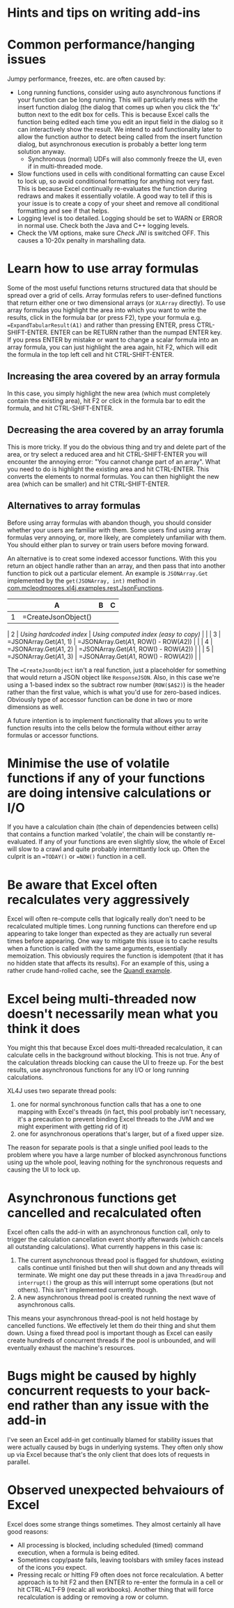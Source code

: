 Hints and tips on writing add-ins
=================================
# Common performance/hanging issues
Jumpy performance, freezes, etc. are often caused by:
 - Long running functions, consider using auto asynchronous functions if your function can be long running.  This will particularly 
   mess with the insert function dialog (the dialog that comes up when you click the 'fx' button next to the edit box for cells. 
   This is because Excel calls the function being edited each time you edit an input field in the dialog so it can interactively
   show the result.  We intend to add functionality later to allow the function author to detect being called from the insert function
   dialog, but asynchronous execution is probably a better long term solution anyway.
    - Synchronous (normal) UDFs will also commonly freeze the UI, even if in multi-threaded mode.
 - Slow functions used in cells with conditional formatting can cause Excel to lock up, so avoid conditional formatting for anything not
   very fast.  This is because Excel continually re-evaluates the function during redraws and makes it essentially volatile.  A good way
   to tell if this is your issue is to create a copy of your sheet and remove all conditional formatting and see if that helps.
 - Logging level is too detailed.  Logging should be set to WARN or ERROR in normal use.  Check both the Java and C++ logging levels.
 - Check the VM options, make sure *Check JNI* is switched OFF.  This causes a 10-20x penalty in marshalling data.

# Learn how to use array formulas
Some of the most useful functions returns structured data that should be spread over a grid of cells.  Array formulas refers to
user-defined functions that return either one or two dimensional arrays (or `XLArray` directly).  To use array formulas you highlight
the area into which you want to write the results, click in the formula bar (or press F2), type your formula e.g. 
`=ExpandTabularResult(A1)` and rather than pressing ENTER, press CTRL-SHIFT-ENTER.  ENTER can be RETURN rather than the numpad ENTER 
key.  If you press ENTER by mistake or want to change a scalar formula into an array formula, you can just highlight the area again, hit
F2, which will edit the formula in the top left cell and hit CTRL-SHIFT-ENTER.

## Increasing the area covered by an array formula
In this case, you simply highlight the new area (which must completely contain the existing area), hit F2 or click in the formula bar 
to edit the formula, and hit CTRL-SHIFT-ENTER.

## Decreasing the area covered by an array forumla
This is more tricky.  If you do the obvious thing and try and delete part of the area, or try select a reduced area and hit 
CTRL-SHIFT-ENTER you will encounter the annoying error: "You cannot change part of an array".  What you need to do is highlight the
existing area and hit CTRL-ENTER.  This converts the elements to normal formulas.  You can then highlight the new area (which can be
smaller) and hit CTRL-SHIFT-ENTER.

## Alternatives to array formulas
Before using array formulas with abandon though, you should consider whether your users are familiar with them.  Some users find
using array formulas very annoying, or, more likely, are completely unfamiliar with them.  You should either plan to survey or train users before moving forward.

An alternative is to creat some indexed accessor functions.  With this you return an object handle rather than an array, and then
pass that into another function to pick out a particular element.  An example is `JSONArray.Get` implemented by the `get(JSONArray, int)`
method in [com.mcleodmoores.xl4j.examples.rest.JsonFunctions](https://github.com/McLeodMoores/xl4j/blob/master/xll-examples/src/main/java/com/mcleodmoores/xl4j/examples/rest/JsonFunctions.java).  

|   |            A            |                     B                   | C |
|---|-------------------------|-----------------------------------------|---|
| 1 | =CreateJsonObject()     |                                         |   |

| 2 | *Using hardcoded index* | *Using computed index (easy to copy)*   |   |
| 3 | =JSONArray.Get($A$1, 1) | =JSONArray.Get($A$1, ROW() - ROW($A$2)) |   |
| 4 | =JSONArray.Get($A$1, 2) | =JSONArray.Get($A$1, ROW() - ROW($A$2)) |   |
| 5 | =JSONArray.Get($A$1, 3) | =JSONArray.Get($A$1, ROW() - ROW($A$2)) |   |

The `=CreateJsonObject` isn't a real function, just a placeholder for something that would return a JSON object like `ResponseJSON`.
Also, in this case we're using a 1-based index so the subtract row number (`ROW($A$2)`) is the header rather than the first value, which
is what you'd use for zero-based indices.  Obviously type of accessor function can be done in two or more dimensions as well.

A future intention is to implement functionality that allows you to write function results into the cells below the formula without
either array formulas or accessor functions.

# Minimise the use of volatile functions if any of your functions are doing intensive calculations or I/O
If you have a calculation chain (the chain of dependencies between cells) that contains a function marked 'volatile', the chain will
be constantly re-evaluated.  If any of your functions are even slightly slow, the whole of Excel will slow to a crawl and quite
probably intermittantly lock up.  Often the culprit is an `=TODAY()` or `=NOW()` function in a cell.

# Be aware that Excel often recalculates very aggressively
Excel will often re-compute cells that logically really don't need to be recalculated multiple times.  Long running functions can
therefore end up appearing to take longer than expected as they are actually run several times before appearing.  One way to mitigate
this issue is to cache results when a function is called with the same arguments, essentially memoization.  This obviously requires 
the function is idempotent (that it has no hidden state that affects its results).  For an example of this, using a rather crude 
hand-rolled cache, see the [Quandl example](https://github.com/McLeodMoores/xl4j/blob/master/xll-examples/src/main/java/com/mcleodmoores/xl4j/examples/quandl/QuandlFunctions.java).

# Excel being multi-threaded now doesn't necessarily mean what you think it does
You might this that because Excel does multi-threaded recalculation, it can calculate cells in the background without blocking.  This
is not true.  Any of the calculation threads blocking can cause the UI to freeze up.  For the best results, use asynchronous functions
for any I/O or long running calculations.

XL4J uses two separate thread pools:

 1) one for normal synchronous function calls that has a one to one mapping with Excel's threads (in fact, this pool probably isn't
    necessary, it's a precaution to prevent binding Excel threads to the JVM and we might experiment
    with getting rid of it)
 2) one for asynchronous operations that's larger, but of a fixed upper size.
 
The reason for separate pools is that a single unified pool leads to the problem where you have a large number of blocked
asynchronous functions using up the whole pool, leaving nothing for the synchronous requests and causing the UI to lock up.

# Asynchronous functions get cancelled and recalculated often
Excel often calls the add-in with an asynchronous function call, only to trigger the calculation cancellation event shortly afterwards
(which cancels all outstanding calculations).  What currently happens in this case is:

  1) The current asynchronous thread pool is flagged for shutdown, existing calls continue until finished but then will shut down and
     any threads will terminate.  We might one day put these threads in a java `ThreadGroup` and `interrupt()` the group as this will
     interrupt some operations (but not others).  This isn't implemented currently though.
  2) A new asynchronous thread pool is created running the next wave of asynchronous calls.

This means your asynchronous thread-pool is not held hostage by cancelled functions.  We effectively let them do their thing and shut
them down.  Using a fixed thread pool is important though as Excel can easily create hundreds of concurrent threads if the pool is
unbounded, and will eventually exhaust the machine's resources.

# Bugs might be caused by highly concurrent requests to your back-end rather than any issue with the add-in
I've seen an Excel add-in get continually blamed for stability issues that were actually caused by bugs in underlying systems.  They
often only show up via Excel because that's the only client that does lots of requests in parallel.

# Observed unexpected behvaiours of Excel
Excel does some strange things sometimes.  They almost certainly all have good reasons:

 - All processing is blocked, including scheduled (timed) command execution, when a formula is being edited.
 - Sometimes copy/paste fails, leaving toolsbars with smiley faces instead of the icons you expect.
 - Pressing recalc or hitting F9 often does not force recalculation.  A better approach is to hit F2 and then ENTER to re-enter 
   the formula in a cell or hit CTRL-ALT-F9 (recalc all workbooks).  Another thing that will force recalculation is adding or removing
   a row or column.

